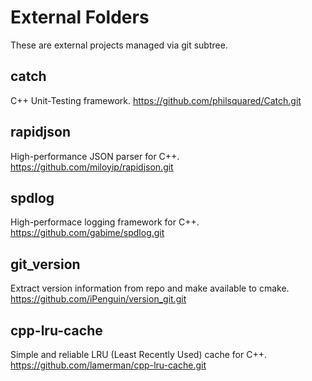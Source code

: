 External Folders
================

These are external projects managed via git subtree.

catch
-----
C++ Unit-Testing framework.
https://github.com/philsquared/Catch.git

rapidjson
---------
High-performance JSON parser for C++.
https://github.com/miloyip/rapidjson.git

spdlog
------
High-performace logging framework for C++.
https://github.com/gabime/spdlog.git

git_version
-----------
Extract version information from repo and make available to cmake.
https://github.com/iPenguin/version_git.git

cpp-lru-cache
-------------
Simple and reliable LRU (Least Recently Used) cache for C++.
https://github.com/lamerman/cpp-lru-cache.git

